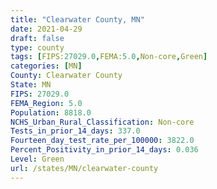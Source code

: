 ```yaml
---
title: "Clearwater County, MN"
date: 2021-04-29
draft: false
type: county
tags: [FIPS:27029.0,FEMA:5.0,Non-core,Green]
categories: [MN]
County: Clearwater County
State: MN
FIPS: 27029.0
FEMA_Region: 5.0
Population: 8818.0
NCHS_Urban_Rural_Classification: Non-core
Tests_in_prior_14_days: 337.0
Fourteen_day_test_rate_per_100000: 3822.0
Percent_Positivity_in_prior_14_days: 0.036
Level: Green
url: /states/MN/clearwater-county
---
```



